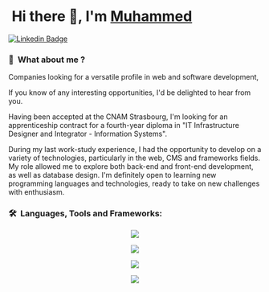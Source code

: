 # &nbsp;Hi there 👋, I'm [Muhammed](https://github.com/AydinMuhammed)

[![Linkedin Badge](https://img.shields.io/badge/-LinkedIn-0e76a8?style=flat-square&logo=Linkedin&logoColor=white)](https://www.linkedin.com/in/muhammed-emin-a-6888001b7)

### 👔 &nbsp;What about me ?

Companies looking for a versatile profile in web and software development,

If you know of any interesting opportunities, I'd be delighted to hear from you.

Having been accepted at the CNAM Strasbourg, I'm looking for an apprenticeship contract for a fourth-year diploma in "IT Infrastructure Designer and Integrator - Information Systems".

During my last work-study experience, I had the opportunity to develop on a variety of technologies, particularly in the web, CMS and frameworks fields. My role allowed me to explore both back-end and front-end development, as well as database design. I'm definitely open to learning new programming languages and technologies, ready to take on new challenges with enthusiasm.

### 🛠 &nbsp;Languages, Tools and Frameworks:

<p align="center">
  <a href="https://skillicons.dev">
    <img src="https://skillicons.dev/icons?i=java,php" />
  </a>
</p>
<p align="center">
  <a href="https://skillicons.dev">
    <img src="https://skillicons.dev/icons?i=wordpress,html,css,js" />
  </a>
</p>
<p align="center">
  <a href="https://skillicons.dev">
    <img src="https://skillicons.dev/icons?i=mysql,git,github,nodejs,npm" />
  </a>
</p>
<p align="center">
  <a href="https://skillicons.dev">
    <img src="https://skillicons.dev/icons?i=symfony,react,tailwind,bootstrap" />
  </a>
</p>
    
<!--- **AydinMuhammed/AydinMuhammed** is a ✨ _special_ ✨ repository because its `README.md` (this file) appears on your GitHub profile.

Here are some ideas to get you started:

- 🔭 I’m currently working on ...
- 🌱 I’m currently learning ...
- 👯 I’m looking to collaborate on ...
- 🤔 I’m looking for help with ...
- 💬 Ask me about ...
- 📫 How to reach me: ...
- 😄 Pronouns: ...
- ⚡ Fun fact: ...
-->
